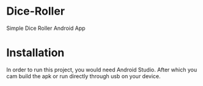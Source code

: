 # Dice-Roller
Simple Dice Roller Android App

# Installation

In order to run this project, you would need Android Studio. After which you cam build the apk or run directly through usb on your device.

